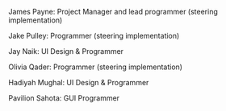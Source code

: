 James Payne: Project Manager and lead programmer (steering implementation)

Jake Pulley: Programmer (steering implementation)

Jay Naik: UI Design & Programmer

Olivia Qader: Programmer (steering implementation)

Hadiyah Mughal: UI Design & Programmer

Pavilion Sahota: GUI Programmer
